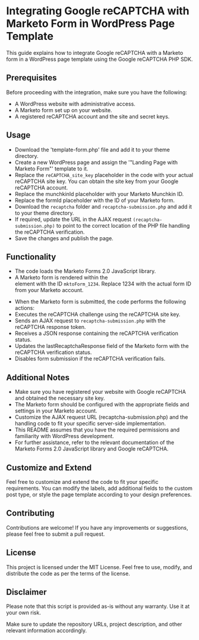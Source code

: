 # Integrating Google reCAPTCHA with Marketo Form in WordPress Page Template
This guide explains how to integrate Google reCAPTCHA with a Marketo form in a WordPress page template using the Google reCAPTCHA PHP SDK.

## Prerequisites
Before proceeding with the integration, make sure you have the following:

- A WordPress website with administrative access.
- A Marketo form set up on your website.
- A registered reCAPTCHA account and the site and secret keys.

## Usage
- Download the 'template-form.php' file and add it to your theme directory.
- Create a new WordPress page and assign the '"Landing Page with Marketo Form"' template to it.
- Replace the `reCAPTCHA_site_key` placeholder in the code with your actual reCAPTCHA site key. You can obtain the site key from your Google reCAPTCHA account.
- Replace the munchkinId placeholder with your Marketo Munchkin ID.
- Replace the formId placeholder with the ID of your Marketo form.
- Download the `recaptcha` folder and `recaptcha-submission.php` and add it to your theme directory. 
- If required, update the URL in the AJAX request `(recaptcha-submission.php)` to point to the correct location of the PHP file handling the reCAPTCHA verification.
- Save the changes and publish the page.

## Functionality
- The code loads the Marketo Forms 2.0 JavaScript library.
- A Marketo form is rendered within the <form> element with the ID `mktoForm_1234`. Replace 1234 with the actual form ID from your Marketo account.
- When the Marketo form is submitted, the code performs the following actions:
- Executes the reCAPTCHA challenge using the reCAPTCHA site key.
- Sends an AJAX request to `recaptcha-submission.php` with the reCAPTCHA response token.
- Receives a JSON response containing the reCAPTCHA verification status.
- Updates the lastRecaptchaResponse field of the Marketo form with the reCAPTCHA verification status.
- Disables form submission if the reCAPTCHA verification fails.
  
 ## Additional Notes
- Make sure you have registered your website with Google reCAPTCHA and obtained the necessary site key.
- The Marketo form should be configured with the appropriate fields and settings in your Marketo account.
- Customize the AJAX request URL (recaptcha-submission.php) and the handling code to fit your specific server-side implementation.
- This README assumes that you have the required permissions and familiarity with WordPress development.
- For further assistance, refer to the relevant documentation of the Marketo Forms 2.0 JavaScript library and Google reCAPTCHA.
  
## Customize and Extend
Feel free to customize and extend the code to fit your specific requirements. You can modify the labels, add additional fields to the custom post type, or style the page template according to your design preferences.

## Contributing
Contributions are welcome! If you have any improvements or suggestions, please feel free to submit a pull request.

## License
This project is licensed under the MIT License. Feel free to use, modify, and distribute the code as per the terms of the license.

## Disclaimer
Please note that this script is provided as-is without any warranty. Use it at your own risk.

Make sure to update the repository URLs, project description, and other relevant information accordingly.

